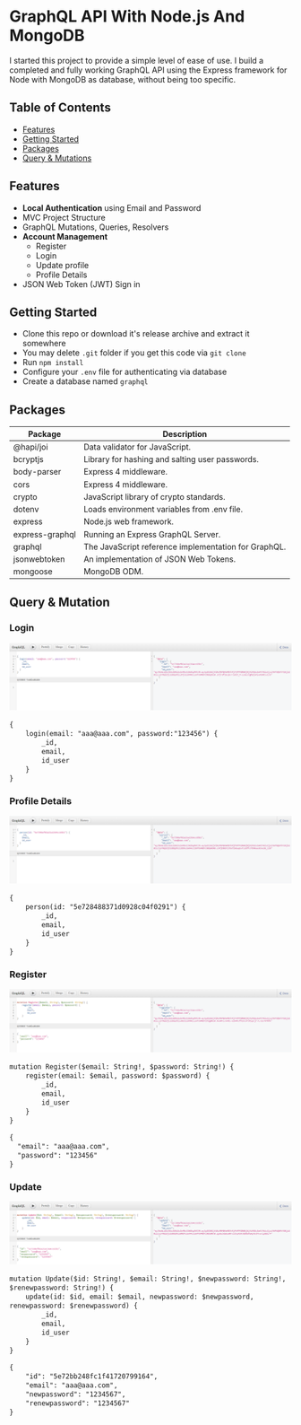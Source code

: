 # GraphQL API With Node.js And MongoDB

I started this project to provide a simple level of ease of use. I build a completed and fully working GraphQL API using the Express framework for Node with MongoDB as database, without being too specific.

## Table of Contents
- [Features](#features)
- [Getting Started](#getting-started)
- [Packages](#packages)
- [Query & Mutations](#query-mutation)

## Features
- **Local Authentication** using Email and Password
- MVC Project Structure
- GraphQL Mutations, Queries, Resolvers
- **Account Management**
     - Register
     - Login
     - Update profile
     - Profile Details
- JSON Web Token (JWT) Sign in

## Getting Started

- Clone this repo or download it's release archive and extract it somewhere
- You may delete `.git` folder if you get this code via `git clone`
- Run `npm install`
- Configure your `.env` file for authenticating via database
- Create a database named `graphql`

## Packages
| Package                         | Description                                                           |
| ------------------------------- | --------------------------------------------------------------------- |
| @hapi/joi                       | Data validator for JavaScript.                                        |
| bcryptjs                        | Library for hashing and salting user passwords.                       |
| body-parser                     | Express 4 middleware.                                                 |
| cors                            | Express 4 middleware.                                                 |
| crypto                          | JavaScript library of crypto standards.                               |
| dotenv                          | Loads environment variables from .env file.                           |
| express                         | Node.js web framework.                                                |
| express-graphql                 | Running an Express GraphQL Server.                                    |
| graphql                         | The JavaScript reference implementation for GraphQL.                  |
| jsonwebtoken                    | An implementation of JSON Web Tokens.                                 |
| mongoose                        | MongoDB ODM.                                                          |

## Query & Mutation

### Login
![](https://raw.githubusercontent.com/tolgatezcan/nodejs-mongodb-graphql/master/public/login.png)
```
{
    login(email: "aaa@aaa.com", password:"123456") {
        _id,
        email,
        id_user
    }
}
```

### Profile Details
![](https://raw.githubusercontent.com/tolgatezcan/nodejs-mongodb-graphql/master/public/detail.png)
```
{
    person(id: "5e728488371d0928c04f0291") {
        _id,
        email,
        id_user
    }
}
```

### Register
![](https://raw.githubusercontent.com/tolgatezcan/nodejs-mongodb-graphql/master/public/register.png)
```
mutation Register($email: String!, $password: String!) {
    register(email: $email, password: $password) {
        _id,
        email,
        id_user
    }
}
```

```
{
  "email": "aaa@aaa.com",
  "password": "123456"
}
```

### Update
![](https://raw.githubusercontent.com/tolgatezcan/nodejs-mongodb-graphql/master/public/update.png)
```
mutation Update($id: String!, $email: String!, $newpassword: String!, $renewpassword: String!) {
    update(id: $id, email: $email, newpassword: $newpassword, renewpassword: $renewpassword) {
        _id,
        email,
        id_user
    }
}
```

```
{
	"id": "5e72bb248fc1f41720799164",
	"email": "aaa@aaa.com",
	"newpassword": "1234567",
	"renewpassword": "1234567"
}
```